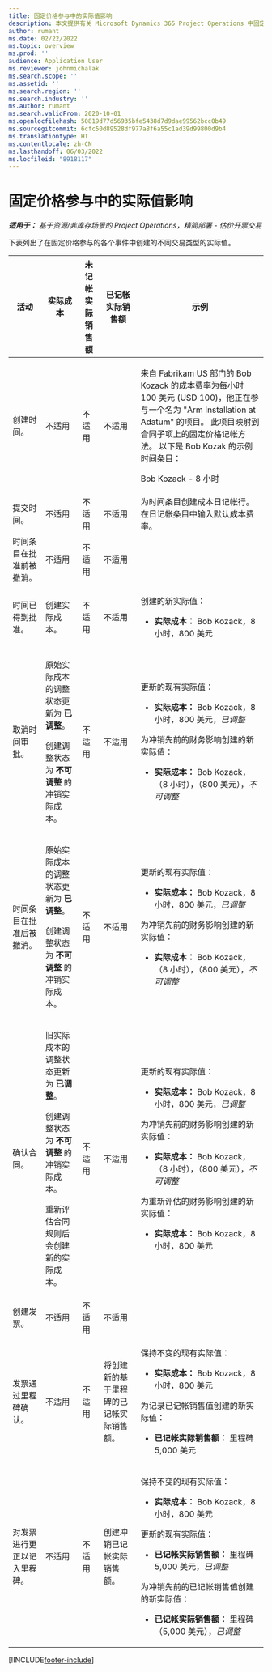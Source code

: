 ```yaml
---
title: 固定价格参与中的实际值影响
description: 本文提供有关 Microsoft Dynamics 365 Project Operations 中固定价格参与生命周期中各事件的实际值表的影响的信息。
author: rumant
ms.date: 02/22/2022
ms.topic: overview
ms.prod: ''
audience: Application User
ms.reviewer: johnmichalak
ms.search.scope: ''
ms.assetid: ''
ms.search.region: ''
ms.search.industry: ''
ms.author: rumant
ms.search.validFrom: 2020-10-01
ms.openlocfilehash: 50819d77d56935bfe5438d7d9dae99562bcc0b49
ms.sourcegitcommit: 6cfc50d89528df977a8f6a55c1ad39d99800d9b4
ms.translationtype: HT
ms.contentlocale: zh-CN
ms.lasthandoff: 06/03/2022
ms.locfileid: "8918117"
---
```

# <a name="actuals-impact-in-a-fixed-price-engagement"></a>固定价格参与中的实际值影响

_**适用于：** 基于资源/非库存场景的 Project Operations，精简部署 - 估价开票交易_

下表列出了在固定价格参与的各个事件中创建的不同交易类型的实际值。

| 活动 | 实际成本 | 未记帐实际销售额 | 已记帐实际销售额 | 示例 |
|---|---|---|---|---|
| 创建时间。 | 不适用 | 不适用 | 不适用 | <p>来自 Fabrikam US 部门的 Bob Kozack 的成本费率为每小时 100 美元 (USD 100)，他正在参与一个名为 "Arm Installation at Adatum" 的项目。 此项目映射到合同子项上的固定价格记帐方法。 以下是 Bob Kozak 的示例时间条目：</p><p>Bob Kozack - 8 小时</p> |
| 提交时间。 | 不适用 | 不适用 | 不适用 | 为时间条目创建成本日记帐行。 在日记帐条目中输入默认成本费率。 |
| 时间条目在批准前被撤消。 | 不适用 | 不适用 | 不适用 | |
| 时间已得到批准。 | 创建实际成本。 | 不适用 | 不适用 | <p>创建的新实际值：</p><ul><li>**实际成本：** Bob Kozack，8 小时，800 美元</li></ul> |
| 取消时间审批。 | <p>原始实际成本的调整状态更新为 **已调整**。</p><p>创建调整状态为 **不可调整** 的冲销实际成本。</p> | 不适用 | 不适用 | <p>更新的现有实际值：</p><ul><li>**实际成本：** Bob Kozack，8 小时，800 美元，*已调整*</li></ul><p>为冲销先前的财务影响创建的新实际值：</p><ul><li>**实际成本：** Bob Kozack，（8 小时），（800 美元），*不可调整*</li></ul> |
| 时间条目在批准后被撤消。 | <p>原始实际成本的调整状态更新为 **已调整**。</p><p>创建调整状态为 **不可调整** 的冲销实际成本。</p> | 不适用 | 不适用 | <p>更新的现有实际值：</p><ul><li>**实际成本：** Bob Kozack，8 小时，800 美元，*已调整*</li></ul><p>为冲销先前的财务影响创建的新实际值：</p><ul><li>**实际成本：** Bob Kozack，（8 小时），（800 美元），*不可调整*</li></ul> |
| 确认合同。 | <p>旧实际成本的调整状态更新为 **已调整**。</p><p>创建调整状态为 **不可调整** 的冲销实际成本。</p><p>重新评估合同规则后会创建新的实际成本。</p> | 不适用 | 不适用 | <p>更新的现有实际值：</p><ul><li>**实际成本：** Bob Kozack，8 小时，800 美元，*已调整*</li></ul><p>为冲销先前的财务影响创建的新实际值：</p><ul><li>**实际成本：** Bob Kozack，（8 小时），（800 美元），*不可调整*</li></ul><p>为重新评估的财务影响创建的新实际值：</p><ul><li>**实际成本：** Bob Kozack，8 小时，800 美元</li></ul> |
| 创建发票。 | 不适用 | 不适用 | 不适用 | |
| 发票通过里程碑确认。 | 不适用 | 不适用 | 将创建新的基于里程碑的已记帐实际销售额。 | <p>保持不变的现有实际值：</p><ul><li>**实际成本：** Bob Kozack，8 小时，800 美元</li></ul><p>为记录已记帐销售值创建的新实际值：</p><ul><li>**已记帐实际销售额：** 里程碑 5,000 美元</li></ul> |
| 对发票进行更正以记入里程碑。 | 不适用 | 不适用 | 创建冲销已记帐实际销售额。 | <p>保持不变的现有实际值：</p><ul><li>**实际成本：** Bob Kozack，8 小时，800 美元</li></ul><p>更新的现有实际值：</p><ul><li>**已记帐实际销售额：** 里程碑 5,000 美元，*已调整*</li></ul><p>为冲销先前的已记帐销售值创建的新实际值：</p><ul><li>**已记帐实际销售额：** 里程碑（5,000 美元），*已调整*</li></ul> |

[!INCLUDE[footer-include](../includes/footer-banner.md)]
